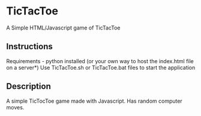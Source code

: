 # TicTacToe
A Simple HTML/Javascript game of TicTacToe

## Instructions
Requirements - python installed (or your own way to host the index.html file on a server*)
Use TicTacToe.sh or TicTacToe.bat files to start the application
## Description
A simple TicTocToe game made with Javascript.
Has random computer moves.
